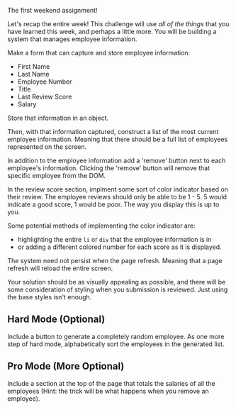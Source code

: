 




<p>The first weekend assignment!</p>

<p>Let's recap the entire week! This challenge will use <em>all of the things</em> that you have learned this week, and perhaps a little more. You will be building a system that manages employee information.</p>

<p>Make a form that can capture and store employee information:</p>

<ul>
<li>First Name</li>
<li>Last Name</li>
<li>Employee Number</li>
<li>Title</li>
<li>Last Review Score</li>
<li>Salary </li>
</ul>

<p>Store that information in an object.</p>

<p>Then, with that information captured, construct a list of the most current employee information. Meaning that there should be a full list of employees represented on the screen.</p>

<p>In addition to the employee information add a 'remove' button next to each employee's information. Clicking the 'remove' button will remove that specific employee from the DOM.</p>

<p>In the review score section, implment some sort of color indicator based on their review. The employee reviews should only be able to be 1 - 5. 5 would indicate a good score, 1 would be poor. The way you display this is up to you. </p>

<p>Some potential methods of implementing the color indicator are:</p>

<ul>
<li>highlighting the entire <code>li</code> or <code>div</code> that the employee information is in</li>
<li>or adding a different colored number for each score as it is displayed.</li>
</ul>

<p>The system need not persist when the page refresh. Meaning that a page refresh will reload the entire screen. </p>

<p>Your solution should be as visually appealing as possible, and there will be some consideration of styling when you submission is reviewed. Just using the base styles isn't enough.</p>

<h2><a id="user-content-hard-mode-optional" class="anchor" href="#hard-mode-optional" aria-hidden="true"><span class="octicon octicon-link"></span></a>Hard Mode (Optional)</h2>

<p>Include a button to generate a completely random employee. As one more step of hard mode, alphabetically sort the employees in the generated list.</p>

<h2><a id="user-content-pro-mode-more-optional" class="anchor" href="#pro-mode-more-optional" aria-hidden="true"><span class="octicon octicon-link"></span></a>Pro Mode (More Optional)</h2>

<p>Include a section at the top of the page that totals the salaries of all the employees (Hint: the trick will be what happens when you remove an employee).</p>
</article>
  </div>

</div>
